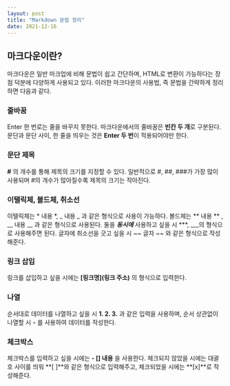```yaml
---
layout: post
title: "Markdown 문법 정리"
date: 2021-12-16
---
```


## 마크다운이란?
마크다운은 일반 마크업에 비해 문법이 쉽고 간단하며, HTML로 변환이 가능하다는 장점 덕분에 다양하게 사용되고 있다. 이러한 마크다운의 사용법, 즉 문법을 간략하게 정리하면 다음과 같다.

### 줄바꿈
Enter 한 번로는 줄을 바꾸지 못한다.
마크다운에서의 줄바꿈은 **빈칸 두 개**로 구분된다.
문단과 문단 사이, 한 줄을 띄우는 것은 **Enter 두 번**이 적용되어야만 한다.


### 문단 제목
**#** 의 개수를 통해 제목의 크기를 지정할 수 있다.
일반적으로 #, ##, ###가 가장 많이 사용되며 #의 개수가 많아질수록 제목의 크기는 작아진다.

### 이탤릭체, 볼드체, 취소선
이텔릭체는 * 내용 *, _ 내용 _ 과 같은 형식으로 사용이 가능하다.
볼드체는 ** 내용 ** , __ 내용 __ 과 같은 형식으로 사용된다.
둘을 ***동시에*** 사용하고 싶을 시 ***, ___의 형식으로 사용해주면 된다.
글자에 취소선을 긋고 싶을 시 ~~ 글자 ~~ 와 같은 형식으로 작성해준다.

### 링크 삽입
링크를 삽입하고 싶을 시에는 **[링크명](링크 주소)** 의 형식으로 입력한다.

### 나열
순서대로 데이터를 나열하고 싶을 시 **1. 2. 3.** 과 같은 입력을 사용하며,
순서 상관없이 나열할 시 **-** 를 사용하여 데이터를 작성한다.

### 체크박스
체크박스를 입력하고 싶을 시에는 **- [] 내용** 을 사용한다.
체크되지 않았을 시에는 대괄호 사이를 띄워 **[ ]**와 같은 형식으로 입력해주고, 체크되었을 시에는 **[x]**로 작성해준다.
